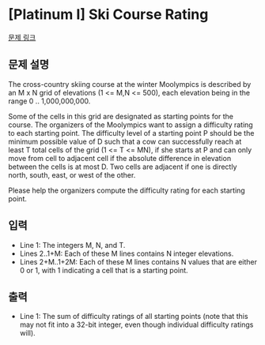 # [Platinum I] Ski Course Rating

[문제 링크](https://www.acmicpc.net/problem/9877) 

## 문제 설명

<p>The cross-country skiing course at the winter Moolympics is described by an M x N grid of elevations (1 <= M,N <= 500), each elevation being in the range 0 .. 1,000,000,000.</p><p>Some of the cells in this grid are designated as starting points for the course.  The organizers of the Moolympics want to assign a difficulty rating to each starting point.  The difficulty level of a starting point P should be the minimum possible value of D such that a cow can successfully reach at least T total cells of the grid (1 <= T <= MN), if she starts at P and can only move from cell to adjacent cell if the absolute difference in elevation between the cells is at most D.  Two cells are adjacent if one is directly north, south, east, or west of the other.</p><p>Please help the organizers compute the difficulty rating for each starting point.</p>

## 입력 

 <ul><li>Line 1: The integers M, N, and T.</li><li>Lines 2..1+M: Each of these M lines contains N integer elevations.</li><li>Lines 2+M..1+2M: Each of these M lines contains N values that are either 0 or 1, with 1 indicating a cell that is a starting point.</li></ul>

## 출력 

 <ul><li>Line 1: The sum of difficulty ratings of all starting points (note that this may not fit into a 32-bit integer, even though individual difficulty ratings will).</li></ul>

